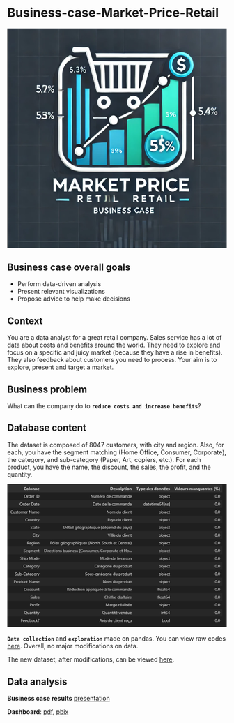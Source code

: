 # **Business-case-Market-Price-Retail**<br>

![tffgf](./images/Capture.PNG) <br>

## **Business case overall goals**<br>

* Perform data-driven analysis<br>
* Present relevant visualizations <br>
* Propose advice to help make decisions <br>

## **Context** <br>
You are a data analyst for a great retail company. Sales service has a lot of data about costs and benefits around the world.
They need to explore and focus on a specific and juicy market (because they have a rise in benefits). They also feedback about customers you need to process. Your aim is to explore, present and target a market.<br>

## **Business problem**<br>
What can the company do to **`reduce costs and increase benefits`**?

## **Database content**<br>
The dataset is composed of 8047 customers, with city and region. Also, for each, you have the segment matching (Home Office, Consumer, Corporate), the category, and sub-category (Paper, Art, copiers, etc.). For each product, you have the name, the discount, the sales, the profit, and the quantity.<br>

![tffgf](./images/descriptif.PNG) <br>

**`Data collection`** and **`exploration`** made on pandas. You can view raw codes [here](https://github.com/Diaure/Business-case-Market-Price-Retail/blob/main/analysis.ipynb). Overall, no major modifications on data.<br>

The new dataset, after modifications, can be viewed [here](https://github.com/Diaure/Business-case-Market-Price-Retail/blob/main/retail_data.csv).<br>

## **Data analysis**<br>

**Business case results** [presentation](https://drive.google.com/file/d/1wmjBasqFRLYc5V7N80wfRm6Um2Il0HR9/view?usp=sharing) <br>

**Dashboard**: [pdf](https://drive.google.com/file/d/1Jqk6AA9dxrAWeTdKoRt9EJQhO7h2T2t_/view?usp=sharing), [pbix](https://github.com/Diaure/Business-case-Market-Price-Retail/blob/main/Market%20Price%20Retail_analysis.pbix)<br> 
